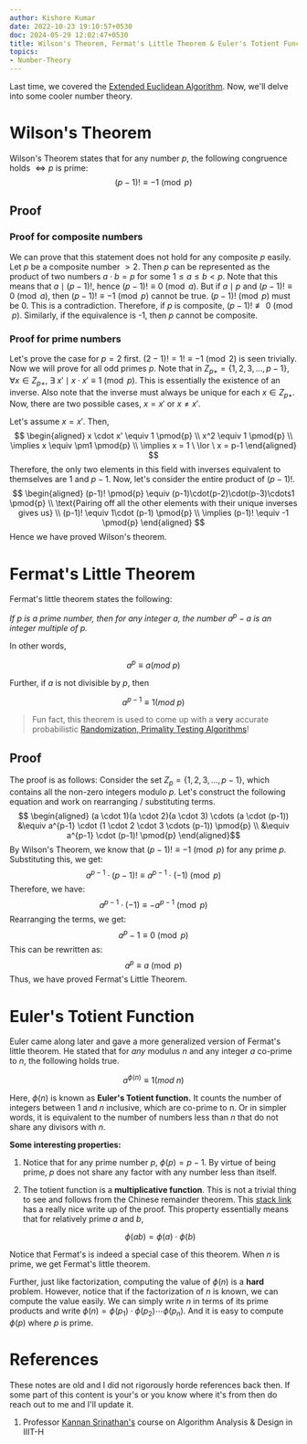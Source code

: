 ```yaml
---
author: Kishore Kumar
date: 2022-10-23 19:10:57+0530
doc: 2024-05-29 12:02:47+0530
title: Wilson's Theorem, Fermat's Little Theorem & Euler's Totient Function
topics:
- Number-Theory
---
```

Last time, we covered the [Extended Euclidean Algorithm](/blog/extended-euclidean-algorithm). Now, we'll delve into some cooler number theory. 
# Wilson's Theorem
Wilson's Theorem states that for any number $p$, the following congruence holds $\iff p$ is prime:
$$(p-1)! \equiv -1 \pmod{p}$$
## Proof
### Proof for composite numbers
We can prove that this statement does not hold for any composite $p$ easily. Let $p$ be a composite number $\gt 2$. Then $p$ can be represented as the product of two numbers $a \cdot b = p$ for some $1 \leq a \leq b \lt p$. Note that this means that $a \mid (p-1)!$, hence $(p-1)! \equiv 0 \pmod{a}$. But if $a \mid p$ and $(p-1)! \equiv 0 \pmod{a}$, then $(p-1)! \equiv -1 \pmod{p}$ cannot be true. $(p-1)! \pmod{p}$ must be 0. This is a contradiction. 
Therefore, if $p$ is composite, $(p-1)! \not \equiv 0 \pmod{p}$. Similarly, if the equivalence is -1, then $p$ cannot be composite. 
### Proof for prime numbers
Let's prove the case for $p = 2$ first. $(2-1)! = 1! \equiv -1 \pmod{2}$ is seen trivially. Now we will prove for all odd primes $p$. 
Note that in $Z_{p+} = \{1, 2, 3, \ldots, p-1\}$, $\forall x \in Z_{p+}, \ \exists \ x' \mid x \cdot x' \equiv 1 \pmod{p}$. This is essentially the existence of an inverse. Also note that the inverse must always be unique for each $x \in Z_{p+}$. Now, there are two possible cases, $x = x'$ or $x \neq x'$. 

Let's assume $x = x'$.  Then, 
$$
\begin{aligned}
x \cdot x' \equiv 1 \pmod{p} \\
x^2 \equiv 1 \pmod{p} \\
\implies x \equiv \pm1 \pmod{p} \\ 
\implies x = 1 \ \lor \ x = p-1
\end{aligned}
$$
Therefore, the only two elements in this field with inverses equivalent to themselves are $1$ and $p-1$. Now, let's consider the entire product of $(p-1)!$. 
$$
\begin{aligned}
(p-1)! \pmod{p} \equiv (p-1)\cdot(p-2)\cdot(p-3)\cdots1 \pmod{p} \\
\text{Pairing off all the other elements with their unique inverses gives us} \\
(p-1)! \equiv 1\cdot (p-1) \pmod{p} \\
\implies (p-1)! \equiv -1 \pmod{p}
\end{aligned}
$$
Hence we have proved Wilson's theorem. 
# Fermat's Little Theorem

Fermat's little theorem states the following:

_If $p$ is a prime number, then for any integer $a$, the number $a^p -a$ is an integer multiple of $p$._

In other words,

$$ a^p\equiv a(mod \ p) $$

Further, if $a$ is not divisible by $p$, then

$$ a^{p-1} \equiv 1(mod \ p) $$

> Fun fact, this theorem is used to come up with a **very** accurate probabilistic [Randomization, Primality Testing Algorithms](/blog/randomization-primality-testing-algorithms)!
## Proof
The proof is as follows: Consider the set $Z_p = \{1, 2, 3, \ldots, p-1\}$, which contains all the non-zero integers modulo $p$. Let's construct the following equation and work on rearranging / substituting terms. 
$$
\begin{aligned} 
(a \cdot 1)(a \cdot 2)(a \cdot 3) \cdots (a \cdot (p-1)) &\equiv a^{p-1} \cdot (1 \cdot 2 \cdot 3 \cdots (p-1)) \pmod{p} \\ &\equiv a^{p-1} \cdot (p-1)! \pmod{p} 
\end{aligned}$$ By Wilson's Theorem, we know that $(p-1)! \equiv -1 \pmod{p}$ for any prime $p$. Substituting this, we get: $$a^{p-1} \cdot (p-1)! \equiv a^{p-1} \cdot (-1) \pmod{p}$$ Therefore, we have: $$a^{p-1} \cdot (-1) \equiv -a^{p-1} \pmod{p}$$ Rearranging the terms, we get: $$a^{p} - 1 \equiv 0 \pmod{p}$$ This can be rewritten as: $$a^{p} \equiv a \pmod{p}$$ Thus, we have proved Fermat's Little Theorem.
# Euler's Totient Function

Euler came along later and gave a more generalized version of Fermat's little theorem. He stated that for _any_ modulus $n$ and any integer $a$ co-prime to $n$, the following holds true.

$$ a^{\phi(n)} \equiv 1 (mod \ n) $$

Here, $\phi(n)$ is known as **Euler's Totient function.** It counts the number of integers between 1 and $n$ inclusive, which are co-prime to n. Or in simpler words, it is equivalent to the number of numbers less than $n$ that do not share any divisors with $n$.

**Some interesting properties:**

1. Notice that for any prime number $p$, $\phi (p) = p-1$. By virtue of being prime, $p$ does not share any factor with any number less than itself.
    
2. The totient function is a **multiplicative function**. This is not a trivial thing to see and follows from the Chinese remainder theorem. This [stack link](https://math.stackexchange.com/questions/192452/whats-the-proof-that-the-euler-totient-function-is-multiplicative) has a really nice write up of the proof. This property essentially means that for relatively prime $a$ and $b$,
    
    $$ \phi (ab) = \phi(a)\cdot\phi(b) $$
    

Notice that Fermat's is indeed a special case of this theorem. When $n$ is prime, we get Fermat's little theorem.

Further, just like factorization, computing the value of $\phi(n)$ is a **hard** problem. However, notice that if the factorization of $n$ is known, we can compute the value easily. We can simply write $n$ in terms of its prime products and write $\phi(n) = \phi(p_1) \cdot \phi(p_2)\cdots \phi(p_n)$. And it is easy to compute $\phi(p)$ where $p$ is prime.

# References
These notes are old and I did not rigorously horde references back then. If some part of this content is your's or you know where it's from then do reach out to me and I'll update it. 
1. Professor [Kannan Srinathan's](https://www.iiit.ac.in/people/faculty/srinathan/) course on Algorithm Analysis & Design in IIIT-H